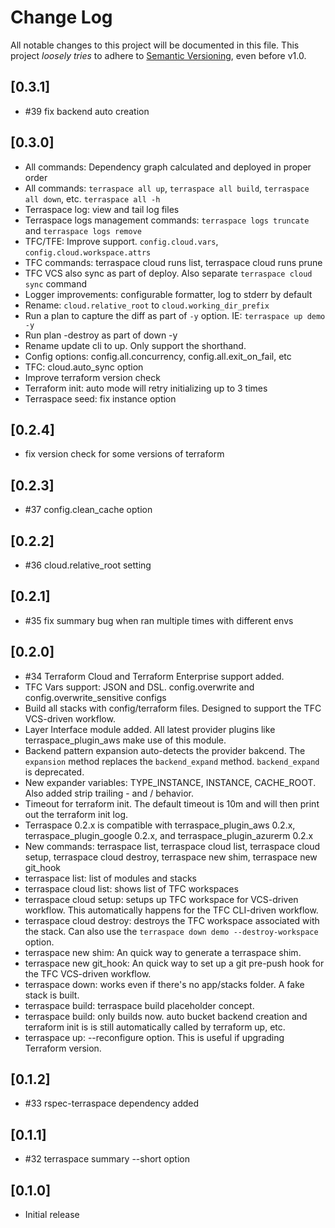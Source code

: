 # Change Log

All notable changes to this project will be documented in this file.
This project *loosely tries* to adhere to [Semantic Versioning](http://semver.org/), even before v1.0.

## [0.3.1]
* #39 fix backend auto creation

## [0.3.0]
* All commands: Dependency graph calculated and deployed in proper order
* All commands: `terraspace all up`, `terraspace all build`, `terraspace all down`, etc. `terraspace all -h`
* Terraspace log: view and tail log files
* Terraspace logs management commands: `terraspace logs truncate` and `terraspace logs remove`
* TFC/TFE: Improve support. `config.cloud.vars`, `config.cloud.workspace.attrs`
* TFC commands: terraspace cloud runs list, terraspace cloud runs prune
* TFC VCS also sync as part of deploy. Also separate `terraspace cloud sync` command
* Logger improvements: configurable formatter, log to stderr by default
* Rename: `cloud.relative_root` to `cloud.working_dir_prefix`
* Run a plan to capture the diff as part of `-y` option. IE: `terraspace up demo -y`
* Run plan -destroy as part of down -y
* Rename update cli to up. Only support the shorthand.
* Config options: config.all.concurrency, config.all.exit_on_fail, etc
* TFC: cloud.auto_sync option
* Improve terraform version check
* Terraform init: auto mode will retry initializing up to 3 times
* Terraspace seed: fix instance option

## [0.2.4]
* fix version check for some versions of terraform

## [0.2.3]
* #37 config.clean_cache option

## [0.2.2]
* #36 cloud.relative_root setting

## [0.2.1]
* #35 fix summary bug when ran multiple times with different envs

## [0.2.0]
* #34 Terraform Cloud and Terraform Enterprise support added.
* TFC Vars support: JSON and DSL. config.overwrite and config.overwrite_sensitive configs
* Build all stacks with config/terraform files. Designed to support the TFC VCS-driven workflow.
* Layer Interface module added. All latest provider plugins like terraspace\_plugin_aws make use of this module.
* Backend pattern expansion auto-detects the provider bakcend. The `expansion` method replaces the `backend_expand` method. `backend_expand` is deprecated.
* New expander variables: TYPE_INSTANCE, INSTANCE, CACHE_ROOT. Also added strip trailing - and / behavior.
* Timeout for terraform init. The default timeout is 10m and will then print out the terraform init log.
* Terraspace 0.2.x is compatible with terraspace\_plugin_aws 0.2.x, terraspace\_plugin_google 0.2.x, and terraspace\_plugin_azurerm 0.2.x
* New commands: terraspace list, terraspace cloud list, terraspace cloud setup, terraspace cloud destroy, terraspace new shim, terraspace new git_hook
* terraspace list: list of modules and stacks
* terraspace cloud list: shows list of TFC workspaces
* terraspace cloud setup: setups up TFC workspace for VCS-driven workflow. This automatically happens for the TFC CLI-driven workflow.
* terraspace cloud destroy: destroys the TFC workspace associated with the stack. Can also use the `terraspace down demo --destroy-workspace` option.
* terraspace new shim: An quick way to generate a terraspace shim.
* terraspace new git_hook: An quick way to set up a git pre-push hook for the TFC VCS-driven workflow.
* terraspace down: works even if there's no app/stacks folder. A fake stack is built.
* terraspace build: terraspace build placeholder concept.
* terraspace build: only builds now. auto bucket backend creation and terraform init is is still automatically called by terraform up, etc.
* terraspace up: --reconfigure option. This is useful if upgrading Terraform version.

## [0.1.2]
* #33 rspec-terraspace dependency added

## [0.1.1]
* #32 terraspace summary --short option

## [0.1.0]
* Initial release
